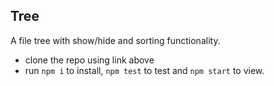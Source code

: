 ## Tree

A file tree with show/hide and sorting functionality.

- clone the repo using link above
- run `npm i` to install, `npm test` to test and `npm start` to view.
